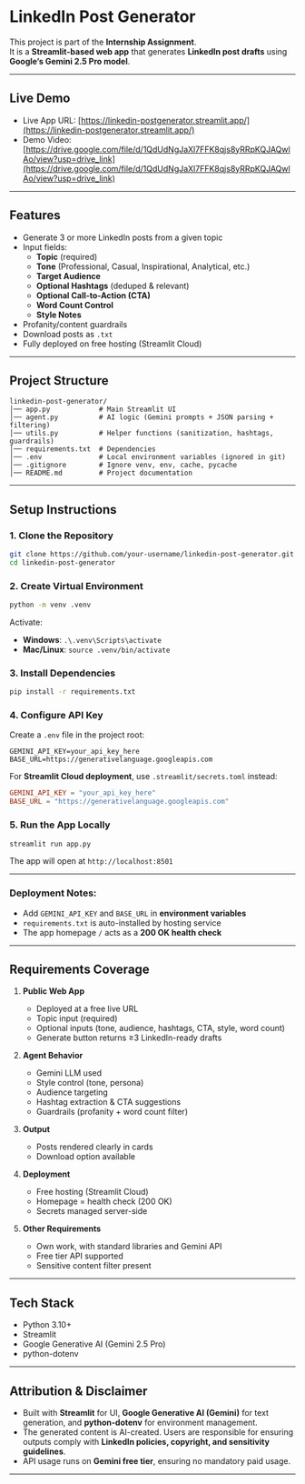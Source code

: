 # LinkedIn Post Generator

This project is part of the **Internship Assignment**.  
It is a **Streamlit-based web app** that generates **LinkedIn post drafts** using **Google’s Gemini 2.5 Pro model**.

---

## Live Demo
- Live App URL: [https://linkedin-postgenerator.streamlit.app/](https://linkedin-postgenerator.streamlit.app/)  
- Demo Video: [https://drive.google.com/file/d/1QdUdNgJaXl7FFK8qjs8yRRpKQJAQwlAo/view?usp=drive_link](https://drive.google.com/file/d/1QdUdNgJaXl7FFK8qjs8yRRpKQJAQwlAo/view?usp=drive_link)    

---

## Features
- Generate 3 or more LinkedIn posts from a given topic
- Input fields:
  - **Topic** (required)
  - **Tone** (Professional, Casual, Inspirational, Analytical, etc.)
  - **Target Audience**
  - **Optional Hashtags** (deduped & relevant)
  - **Optional Call-to-Action (CTA)**
  - **Word Count Control**
  - **Style Notes**
- Profanity/content guardrails
- Download posts as `.txt`
- Fully deployed on free hosting (Streamlit Cloud)

---

## Project Structure
```
linkedin-post-generator/
│── app.py            # Main Streamlit UI
│── agent.py          # AI logic (Gemini prompts + JSON parsing + filtering)
│── utils.py          # Helper functions (sanitization, hashtags, guardrails)
│── requirements.txt  # Dependencies
│── .env              # Local environment variables (ignored in git)
│── .gitignore        # Ignore venv, env, cache, pycache
│── README.md         # Project documentation
```

---

## Setup Instructions

### 1. Clone the Repository
```bash
git clone https://github.com/your-username/linkedin-post-generator.git
cd linkedin-post-generator
```

### 2. Create Virtual Environment
```bash
python -m venv .venv
```

Activate:
- **Windows**: `.\.venv\Scripts\activate`
- **Mac/Linux**: `source .venv/bin/activate`

### 3. Install Dependencies
```bash
pip install -r requirements.txt
```

### 4. Configure API Key
Create a `.env` file in the project root:
```env
GEMINI_API_KEY=your_api_key_here
BASE_URL=https://generativelanguage.googleapis.com
```

For **Streamlit Cloud deployment**, use `.streamlit/secrets.toml` instead:
```toml
GEMINI_API_KEY = "your_api_key_here"
BASE_URL = "https://generativelanguage.googleapis.com"
```

### 5. Run the App Locally
```bash
streamlit run app.py
```
The app will open at `http://localhost:8501`

---


### Deployment Notes:
- Add `GEMINI_API_KEY` and `BASE_URL` in **environment variables**
- `requirements.txt` is auto-installed by hosting service
- The app homepage `/` acts as a **200 OK health check**

---


## Requirements Coverage

1. **Public Web App**  
   - Deployed at a free live URL  
   - Topic input (required)  
   - Optional inputs (tone, audience, hashtags, CTA, style, word count)  
   - Generate button returns ≥3 LinkedIn-ready drafts  

2. **Agent Behavior**  
   - Gemini LLM used  
   - Style control (tone, persona)  
   - Audience targeting  
   - Hashtag extraction & CTA suggestions  
   - Guardrails (profanity + word count filter)  

3. **Output**  
   - Posts rendered clearly in cards  
   - Download option available   

4. **Deployment**  
   - Free hosting (Streamlit Cloud)  
   - Homepage = health check (200 OK)  
   - Secrets managed server-side  

5. **Other Requirements**  
   - Own work, with standard libraries and Gemini API  
   - Free tier API supported  
   - Sensitive content filter present  
---

## Tech Stack
- Python 3.10+
- Streamlit
- Google Generative AI (Gemini 2.5 Pro)
- python-dotenv
---

## Attribution & Disclaimer
- Built with **Streamlit** for UI, **Google Generative AI (Gemini)** for text generation, and **python-dotenv** for environment management.  
- The generated content is AI-created. Users are responsible for ensuring outputs comply with **LinkedIn policies, copyright, and sensitivity guidelines**.  
- API usage runs on **Gemini free tier**, ensuring no mandatory paid usage.  
---
